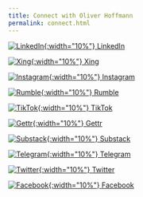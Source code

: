 ```yaml
---
title: Connect with Oliver Hoffmann
permalink: connect.html
---
```

[![LinkedIn](https://res.cloudinary.com/ontore/image/upload/c_scale,fl_any_format.sanitize,h_200,w_200/v1659431003/2022-08-02-linkedin_wpkz98.svg){:width="10%"} LinkedIn](https://www.linkedin.com/in/ontore)

[![Xing](https://res.cloudinary.com/ontore/image/upload/c_scale,fl_any_format.sanitize,h_200,w_200/v1659443548/2022-08-02-xing.minimal_ma4d4f.svg){:width="10%"} Xing](https://www.xing.com/profile/Oliver_Hoffmann143)

[![Instagram](https://res.cloudinary.com/ontore/image/upload/c_scale,fl_any_format.sanitize,h_200,w_200/v1659713289/2022-08-05-Instagram_jocdwk.svg){:width="10%"} Instagram](https://www.instagram.com/hoffmann_2022/)

[![Rumble](https://res.cloudinary.com/ontore/image/upload/c_scale,fl_any_format.sanitize,h_200,w_200/v1659443855/2022-08-02-rumble_xqg5fb.svg){:width="10%"} Rumble](https://rumble.com/c/c-1782087)

[![TikTok](https://res.cloudinary.com/ontore/image/upload/c_scale,fl_any_format.sanitize,h_200,w_200/v1659445595/2022-08-02-tiktok_r3lopb.svg){:width="10%"} TikTok](https://www.tiktok.com/@oliverhoffmann2022)

[![Gettr](https://res.cloudinary.com/ontore/image/upload/c_scale,fl_any_format.sanitize,h_200,w_200/v1659429404/2022-08-02-gettr_vnnbda.svg){:width="10%"} Gettr](https://gettr.com/user/hoffmann_2022)

[![Substack](https://res.cloudinary.com/ontore/image/upload/c_scale,fl_any_format.sanitize,h_200,w_200/v1659446064/2022-08-02-substack_byq1ji.svg){:width="10%"} Substack](https://hoffmann2022.substack.com)

[![Telegram](https://res.cloudinary.com/ontore/image/upload/fl_any_format.sanitize/v1659426347/2022-08-02-Telegram_ibefav.svg){:width="10%"} Telegram](https://t.me/hoffmann2022)

[![Twitter](https://res.cloudinary.com/ontore/image/upload/c_scale,fl_any_format.sanitize,h_200,w_200/v1659444153/2022-08-02-twitter_h4uewe.svg){:width="10%"} Twitter](https://twitter.com/hoffmann_2022)

[![Facebook](https://res.cloudinary.com/ontore/image/upload/c_scale,fl_any_format.sanitize,h_200,w_200/v1659444466/2022-08-02-facebook_dfnu8g.svg){:width="10%"} Facebook](https://www.facebook.com/oliverhoffmann2022)
